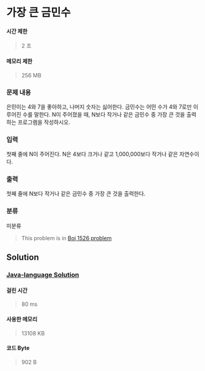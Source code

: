 # 가장 큰 금민수
#### 시간 제한
> 2 초
#### 메모리 제한
> 256 MB
### 문제 내용

은민이는 4와 7을 좋아하고, 나머지 숫자는 싫어한다. 금민수는 어떤 수가 4와 7로만 이루어진 수를 말한다.
N이 주어졌을 때, N보다 작거나 같은 금민수 중 가장 큰 것을 출력하는 프로그램을 작성하시오.

### 입력

첫째 줄에 N이 주어진다. N은 4보다 크거나 같고 1,000,000보다 작거나 같은 자연수이다.

### 출력

첫째 줄에 N보다 작거나 같은 금민수 중 가장 큰 것을 출력한다.

### 분류
미분류
> This problem is in [Boj 1526 problem](https://www.acmicpc.net/problem/1526)

## Solution
### [Java-language Solution](./main.java)
#### 걸린 시간
> 80 ms
#### 사용한 메모리
> 13108 KB
#### 코드 Byte
> 902 B
